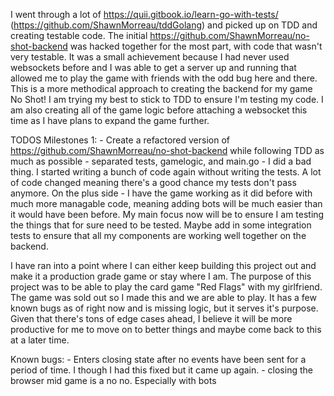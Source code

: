 I went through a lot of https://quii.gitbook.io/learn-go-with-tests/ (https://github.com/ShawnMorreau/tddGolang) and picked up on TDD and creating testable code. The initial https://github.com/ShawnMorreau/no-shot-backend was hacked together for the most part, with code that wasn't very testable. It was a small achievement because I had never used websockets before and I was able to get a server up and running that allowed me to play the game with friends with the odd bug here and there. This is a more methodical approach to creating the backend for my game No Shot! I am trying my best to stick to TDD to ensure I'm testing my code. I am also creating all of the game logic before attaching a websocket this time as I have plans to expand the game further.

TODOS
Milestones 1: 
    - Create a refactored version of https://github.com/ShawnMorreau/no-shot-backend while following TDD as much as possible
    - separated tests, gamelogic, and main.go 
    - I did a bad thing. I started writing a bunch of code again without writing the tests. A lot of code changed meaning there's a good chance my tests don't pass anymore. On the plus side - I have the game working as it did before with much more managable code, meaning adding bots will be much easier than it would have been before. My main focus now will be to ensure I am testing the things that for sure need to be tested. Maybe add in some integration tests to ensure that all my components are working well together on the backend.  

   
I have ran into a point where I can either keep building this project out and make it a production grade game or stay where I am. The purpose of this project was to be able to play the card game "Red Flags" with my girlfriend. The game was sold out so I made this and we are able to play. It has a few known bugs as of right now and is missing logic, but it serves it's purpose. Given that there's tons of edge cases ahead, I believe it will be more productive for me to move on to better things and maybe come back to this at a later time. 

Known bugs: 
    - Enters closing state after no events have been sent for a period of time. I though I had this fixed but it came up again.
    - closing the browser mid game is a no no. Especially with bots
    
